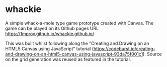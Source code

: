 # whackie
A simple whack-a-mole type game prototype created with Canvas. The game can be played on its Github pages URL https://1mprov.github.io/whackie.github.io/ 

This was built whilst following along the "Creating and Drawing on an HTML5 Canvas using JavaScript" tutorial (https://codeburst.io/creating-and-drawing-on-an-html5-canvas-using-javascript-93da75f001c1). Source on the grid generation was reused as featured in the tutorial.
